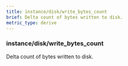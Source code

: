 ```yaml
---
title: instance/disk/write_bytes_count
brief: Delta count of bytes written to disk.
metric_type: derive
---
```

### instance/disk/write_bytes_count

Delta count of bytes written to disk.